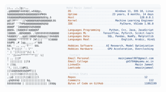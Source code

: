 <picture>
  <source srcset="https://raw.githubusercontent.com/mmazinjameel/mmazinjameel/main/dark_mode.svg?v=1752934184" media="(prefers-color-scheme: dark)">
  <img src="https://raw.githubusercontent.com/mmazinjameel/mmazinjameel/main/light_mode.svg?v=1752934184">
</picture>
